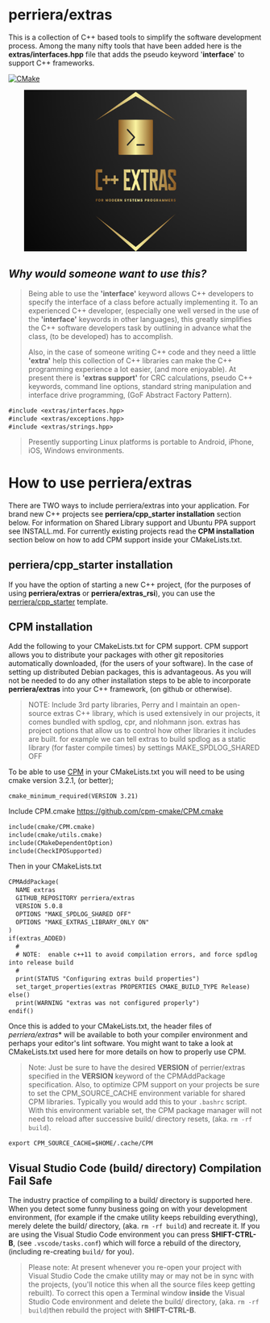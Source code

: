 #   perriera/extras
This is a collection of C++ based tools to simplify the software development process. Among the many nifty tools that have been added here is the **extras/interfaces.hpp** file that adds the pseudo keyword '**interface**' to support C++ frameworks.</br> 

[![CMake](https://github.com/mattcoding4days/extras/actions/workflows/cmake.yml/badge.svg?branch=dev)](https://github.com/mattcoding4days/extras/actions/workflows/cmake.yml)

<div align="center">
  <img width="442" height="320" src="assets/extras.png">
  <br>
</div>

## *Why would someone want to use this?*
> 
> Being able to use the **'interface'** keyword allows C++ developers to specify the interface of a class before actually implementing it. To an experienced C++ developer, (especially one well versed in the use of the **'interface'** keywords in other languages), this greatly simplifies the C++ software developers task by outlining in advance what the class, (to be developed) has to accomplish.
>
> Also, in the case of someone writing C++ code and they need a little **'extra'** help this collection of C++ libraries can make the C++ programming experience a lot easier, (and more enjoyable). At present there is **'extras support'** for  CRC calculations, pseudo C++ keywords, command line options, standard string manipulation and interface drive programming, (GoF Abstract Factory Pattern).
>

	#include <extras/interfaces.hpp>
	#include <extras/exceptions.hpp>
	#include <extras/strings.hpp>
	
>
> Presently supporting Linux platforms is portable to Android, iPhone, iOS, Windows environments.
>
# How to use perriera/extras
There are TWO ways to include perriera/extras into your application. For brand new C++ projects see **perriera/cpp_starter installation** section below. For information on Shared Library support and Ubuntu PPA support see INSTALL.md. For currently existing projects read the **CPM installation** section below on how to add CPM support inside your CMakeLists.txt. 

## perriera/cpp_starter installation
If you have the option of starting a new C++ project, (for the purposes of using **perriera/extras** or **perriera/extras_rsi**), you can use the [perriera/cpp_starter](https://github.com/perriera/cpp_starter) template. 

## CPM installation
Add the following to your CMakeLists.txt for CPM support. CPM support allows you to distribute your packages with other git repositories automatically downloaded, (for the users of your software). In the case of setting up distributed Debian packages, this is advantageous. As you will not be needed to do any other installation steps to be able to incorporate **perriera/extras** into your C++ framework, (on github or otherwise). 

> NOTE: Include 3rd party libraries, Perry and I maintain an open-source extras C++ library, which
	is used extensively in our projects, it comes bundled with spdlog, cpr, and nlohmann json. extras has
	project options that allow us to control how other libraries it includes are built. for example we
	can tell extras to build spdlog as a static library (for faster compile times) by settings
	MAKE_SPDLOG_SHARED OFF
	
To be able to use [CPM](https://github.com/cpm-cmake/CPM.cmake) in your CMakeLists.txt you will need to be using cmake version 3.2.1, (or better); 

	cmake_minimum_required(VERSION 3.21)

Include CPM.cmake https://github.com/cpm-cmake/CPM.cmake

	include(cmake/CPM.cmake)
	include(cmake/utils.cmake)
	include(CMakeDependentOption)
	include(CheckIPOSupported)

Then in your CMakeLists.txt

	CPMAddPackage(
	  NAME extras
	  GITHUB_REPOSITORY perriera/extras
	  VERSION 5.0.8
	  OPTIONS "MAKE_SPDLOG_SHARED OFF"
	  OPTIONS "MAKE_EXTRAS_LIBRARY_ONLY ON"
	)
	if(extras_ADDED)
	  #
	  # NOTE:  enable c++11 to avoid compilation errors, and force spdlog into release build
	  #
	  print(STATUS "Configuring extras build properties")
	  set_target_properties(extras PROPERTIES CMAKE_BUILD_TYPE Release)
	else()
	  print(WARNING "extras was not configured properly")
	endif()

Once this is added to your CMakeLists.txt, the header files of *perriera/extras** will be available to both your compiler environment and perhaps your editor's lint software. You might want to take a look at CMakeLists.txt used here for more details on how to properly use CPM. 

> Note: Just be sure to have the desired **VERSION** of perrier/extras specified in the **VERSION** keyword of the CPMAddPackage specification. Also, to optimize CPM support on your projects be sure to set the CPM_SOURCE_CACHE environment variable for shared CPM libraries. Typically you would add this to your `.bashrc` script. With this environment variable set, the CPM package manager will not need to reload after successive build/ directory resets, (aka. `rm -rf build`). 

	export CPM_SOURCE_CACHE=$HOME/.cache/CPM

## Visual Studio Code (build/ directory) Compilation Fail Safe
The industry practice of compiling to a build/ directory is supported here. When you detect some funny business going on with your development environment, (for example if the cmake utility keeps rebuilding everything), merely delete the build/ directory, (aka. `rm -rf build`) and recreate it. If you are using the Visual Studio Code environment you can press **SHIFT-CTRL-B**, (see `.vscode/tasks.conf`) which will force a rebuild of the directory, (including re-creating `build/` for you).

> Please note: At present whenever you re-open your project with Visual Studio Code the cmake utility may or may not be in sync with the projects, (you'll notice this when all the source files keep getting rebuilt). To correct this open a Terminal window **inside** the Visual Studio Code environment and delete the build/ directory, (aka. `rm -rf build`)then rebuild the project with **SHIFT-CTRL-B**.